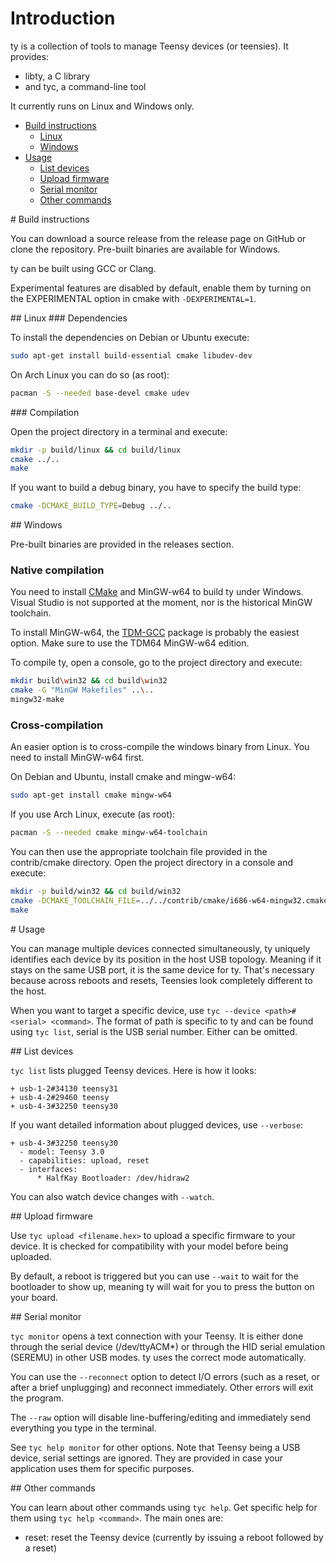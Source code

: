 # Introduction

ty is a collection of tools to manage Teensy devices (or teensies). It provides:
- libty, a C library
- and tyc, a command-line tool

It currently runs on Linux and Windows only.

- [Build instructions](#build)
  - [Linux](#build_linux)
  - [Windows](#build_windows)
- [Usage](#usage)
  - [List devices](#usage_list)
  - [Upload firmware](#usage_upload)
  - [Serial monitor](#usage_monitor)
  - [Other commands](#usage_misc)

<a name="build"/>
# Build instructions

You can download a source release from the release page on GitHub or clone the repository.
Pre-built binaries are available for Windows.

ty can be built using GCC or Clang.

Experimental features are disabled by default, enable them by turning on the EXPERIMENTAL option
in cmake with `-DEXPERIMENTAL=1`.

<a name="build_linux"/>
## Linux

<a name="build_linux_dependencies"/>
### Dependencies

To install the dependencies on Debian or Ubuntu execute:
```bash
sudo apt-get install build-essential cmake libudev-dev
```

On Arch Linux you can do so (as root):
```bash
pacman -S --needed base-devel cmake udev
```

<a name="build_linux_compile"/>
### Compilation

Open the project directory in a terminal and execute:
```bash
mkdir -p build/linux && cd build/linux
cmake ../..
make
```

If you want to build a debug binary, you have to specify the build type:
```bash
cmake -DCMAKE_BUILD_TYPE=Debug ../..
```

<a name="build_windows"/>
## Windows

Pre-built binaries are provided in the releases section.

### Native compilation

You need to install [CMake](http://www.cmake.org/) and MinGW-w64 to build ty under Windows.
Visual Studio is not supported at the moment, nor is the historical MinGW toolchain.

To install MinGW-w64, the [TDM-GCC](http://tdm-gcc.tdragon.net/) package is probably the easiest
option. Make sure to use the TDM64 MinGW-w64 edition.

To compile ty, open a console, go to the project directory and execute:
```bash
mkdir build\win32 && cd build\win32
cmake -G "MinGW Makefiles" ..\..
mingw32-make
```

### Cross-compilation

An easier option is to cross-compile the windows binary from Linux. You need to install MinGW-w64
first.

On Debian and Ubuntu, install cmake and mingw-w64:
```bash
sudo apt-get install cmake mingw-w64
```

If you use Arch Linux, execute (as root):
```bash
pacman -S --needed cmake mingw-w64-toolchain
```

You can then use the appropriate toolchain file provided in the contrib/cmake directory. Open the
project directory in a console and execute:
```bash
mkdir -p build/win32 && cd build/win32
cmake -DCMAKE_TOOLCHAIN_FILE=../../contrib/cmake/i686-w64-mingw32.cmake ../..
make
```

<a name="usage"/>
# Usage

You can manage multiple devices connected simultaneously, ty uniquely identifies each device by its
position in the host USB topology. Meaning if it stays on the same USB port, it is the same device
for ty. That's necessary because across reboots and resets, Teensies look completely different to
the host.

When you want to target a specific device, use `tyc --device <path>#<serial> <command>`. The format
of path is specific to ty and can be found using `tyc list`, serial is the USB serial number. Either
can be omitted.

<a name="usage_list"/>
## List devices

`tyc list` lists plugged Teensy devices. Here is how it looks:
```
+ usb-1-2#34130 teensy31
+ usb-4-2#29460 teensy
+ usb-4-3#32250 teensy30
```

If you want detailed information about plugged devices, use `--verbose`:
```
+ usb-4-3#32250 teensy30
  - model: Teensy 3.0
  - capabilities: upload, reset
  - interfaces:
      * HalfKay Bootloader: /dev/hidraw2
```

You can also watch device changes with `--watch`.

<a name="usage_upload"/>
## Upload firmware

Use `tyc upload <filename.hex>` to upload a specific firmware to your device. It is checked for
compatibility with your model before being uploaded.

By default, a reboot is triggered but you can use `--wait` to wait for the bootloader to show up,
meaning ty will wait for you to press the button on your board.

<a name="usage_monitor"/>
## Serial monitor

`tyc monitor` opens a text connection with your Teensy. It is either done through the serial device
(/dev/ttyACM*) or through the HID serial emulation (SEREMU) in other USB modes. ty uses the correct
mode automatically.

You can use the `--reconnect` option to detect I/O errors (such as a reset, or after a brief
unplugging) and reconnect immediately. Other errors will exit the program.

The `--raw` option will disable line-buffering/editing and immediately send everything you type in
the terminal.

See `tyc help monitor` for other options. Note that Teensy being a USB device, serial settings are
ignored. They are provided in case your application uses them for specific purposes.

<a name="usage_misc"/>
## Other commands

You can learn about other commands using `tyc help`. Get specific help for them using
`tyc help <command>`. The main ones are:
* reset: reset the Teensy device (currently by issuing a reboot followed by a reset)
